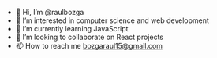 - 👋 Hi, I’m @raulbozga
- 👀 I’m interested in computer science and web development
- 🌱 I’m currently learning JavaScript
- 💞️ I’m looking to collaborate on React projects
- 📫 How to reach me bozgaraul15@gmail.com

<!---
raulbozga/raulbozga is a ✨ special ✨ repository because its `README.md` (this file) appears on your GitHub profile.
You can click the Preview link to take a look at your changes.
--->
